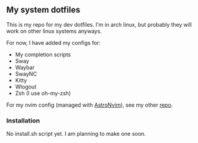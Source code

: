 ## My system dotfiles

This is my repo for my dev dotfiles. I'm in arch linux, but probably they will work on other linux systems anyways.

For now, I have added my configs for:

- My completion scripts
- Sway
- Waybar
- SwayNC
- Kitty
- Wlogout
- Zsh (I use oh-my-zsh)

For my nvim config (managed with [AstroNvim](https://github.com/AstroNvim/AstroNvim)), see my other [repo](https://github.com/Padelvi/astro-config).

### Installation

No install.sh script yet. I am planning to make one soon.
